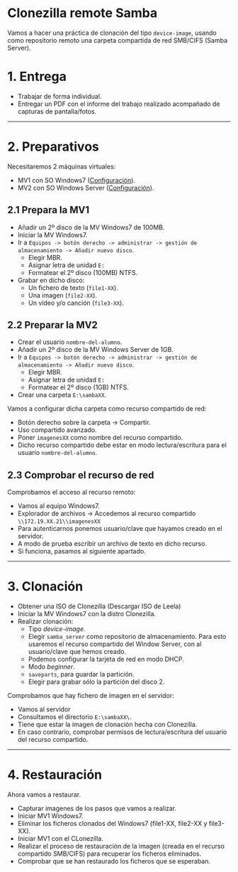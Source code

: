 
# Clonezilla remote Samba

Vamos a hacer una práctica de clonación del tipo `device-image`, usando
como repositorio remoto una carpeta compartida de red SMB/CIFS (Samba Server).

# 1. Entrega

* Trabajar de forma individual.
* Entregar un PDF con el informe del trabajo realizado acompañado de capturas
de pantalla/fotos.

---

# 2. Preparativos

Necesitaremos 2 máquinas virtuales:
* MV1 con SO Windows7 ([Configuración](../../global/configuracion/windows.md)).
* MV2 con SO Windows Server ([Configuración](../../global/configuracion/windows-server.md)).

## 2.1 Prepara la MV1

* Añadir un 2º disco de la MV Windows7 de 100MB.
* Iniciar la MV Windows7.
* Ir a `Equipos -> botón derecho -> administrar -> gestión de almacenamiento -> Añadir nuevo disco`.
    * Elegir MBR.
    * Asignar letra de unidad `E:`
    * Formatear el 2º disco (100MB) NTFS.
* Grabar en dicho disco:
    * Un fichero de texto (`file1-XX`).
    * Una imagen (`file2-XX`).
    * Un vídeo y/o canción (`file3-XX`).

## 2.2 Preparar la MV2

* Crear el usuario `nombre-del-alumno`.
* Añadir un 2º disco de la MV Windows Server de 1GB.
* Ir a `Equipos -> botón derecho -> administrar -> gestión de almacenamiento -> Añadir nuevo disco`.
    * Elegir MBR.
    * Asignar letra de unidad `E:`
    * Formatear el 2º disco (1GB) NTFS.
* Crear una carpeta `E:\sambaXX`.

Vamos a configurar dicha carpeta como recurso compartido de red:
* Botón derecho sobre la carpeta -> Compartir.
* Uso compartido avanzado.
* Poner `imagenesXX` como nombre del recurso compartido.
* Dicho recurso compartido debe estar en modo lectura/escritura para el usuario `nombre-del-alumno`.

## 2.3 Comprobar el recurso de red

Comprobamos el acceso al recurso remoto:
* Vamos al equipo Windows7.
* Explorador de archivos -> Accedemos al recurso compartido `\\172.19.XX.21\\imagenesXX`
* Para autenticarnos ponemos usuario/clave que hayamos creado en el servidor.
* A modo de prueba escribir un archivo de texto en dicho recurso.
* Si funciona, pasamos al siguiente apartado.

---

# 3. Clonación

* Obtener una ISO de Clonezilla (Descargar ISO de Leela)
* Iniciar la MV Windows7 con la distro Clonezilla.
* Realizar clonación:
    * Tipo *device-image*.
    * Elegir `samba_server` como repositorio de almacenamiento. Para esto usaremos el recurso compartido del Window Server, con al usuario/clave que hemos creado.
    * Podemos configurar la tarjeta de red en modo DHCP.
    * Modo *beginner*.
    * `saveparts`, para guardar la partición.
    * Elegir para grabar sólo la partición del disco 2.

Comprobamos que hay fichero de imagen en el servidor:
* Vamos al servidor
* Consultamos el directorio `E:\sambaXX\`.
* Tiene que estar la imagen de clonación hecha con Clonezilla.
* En caso contrario, comprobar permisos de lectura/escritura del usuario del recurso compartido.

---

# 4. Restauración

Ahora vamos a restaurar.
* Capturar imagenes de los pasos que vamos a realizar.
* Iniciar MV1 Windows7.
* Eliminar los ficheros clonados del Windows7 (file1-XX, file2-XX y file3-XX).
* Iniciar MV1 con el CLonezilla.
* Realizar el proceso de restauración de la imagen (creada en el recurso compartido SMB/CIFS)
para recuperar los ficheros eliminados.
* Comprobar que se han restaurado los ficheros que se esperaban.
